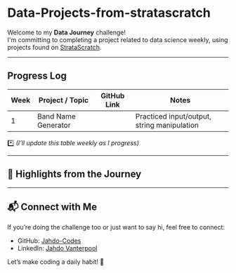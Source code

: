 # Data-Projects-from-stratascratch

Welcome to my **Data Journey** challenge!   
I'm committing to completing a project related to data science weekly, using projects found on [StrataScratch](https://platform.stratascratch.com/data-projects?job_positions=2).

---

## Progress Log

| Week | Project / Topic | GitHub Link | Notes |
|-----|------------------|-------------|-------|
| 1   | Band Name Generator | []() | Practiced input/output, string manipulation |


*️⃣ *(I’ll update this table weekly as I progress)*

---

## 🌟 Highlights from the Journey

> 

---

## 📬 Connect with Me

If you’re doing the challenge too or just want to say hi, feel free to connect:

- GitHub: [Jahdo-Codes](https://github.com/Jahdo-Codes)
- LinkedIn: [Jahdo Vanterpool](https://www.linkedin.com/in/jahdo-vanterpool/)

Let’s make coding a daily habit! 💪
